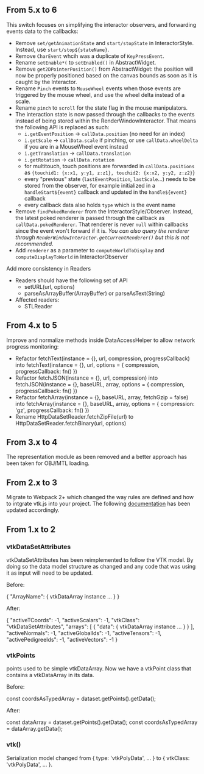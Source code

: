 ## From 5.x to 6

This switch focuses on simplifying the interactor observers, and forwarding events data to the callbacks:
- Remove `set/getAnimationState` and `start/stopState` in InteractorStyle. Instead, use `start/stop${stateName}`.
- Remove `CharEvent` whcih was a duplicate of `KeyPressEvent`.
- Rename `setEnable*(` to `setEnabled()` in AbstractWidget.
- Remove `get2DPointerPosition()` from AbstractWidget: the position will now be properly positioned based on the canvas bounds as soon as it is caught by the Interactor.
- Rename `Pinch` events to `MouseWheel` events when those events are triggered by the mouse wheel, and use the wheel delta instead of a scale.
- Rename `pinch` to `scroll` for the state flag in the mouse manipulators.
- The interaction state is now passed through the callbacks to the events instead of being stored within the RenderWindowInteractor. That means the following API is replaced as such:
  - `i.getEventPosition` -> `callData.position` (no need for an index)
  - `i.getScale` -> `callData.scale` if pinching, or use `callData.wheelDelta` if you are in a MouseWheel event instead
  - `i.getTranslation` -> `callData.translation`
  - `i.getRotation` -> `callData.rotation`
  - for multitouch, touch positions are forwarded in `callData.positions` as `{touchid1: {x:x1, y:y1, z:z1}, touchid2: {x:x2, y:y2, z:z2}`}
  - every "previous" state (`lastEventPosition`, `lastScale`...) needs to be stored from the observer, for example initialized in a `handleStart${event}` callback and updated in the `handle${event}` callback
  - every callback data also holds `type` which is the event name
- Remove `findPokedRenderer` from the InteractorStyle/Observer. Instead, the latest poked renderer is passed through the callback as `callData.pokedRenderer`. That renderer is never `null` within callbacks since the event won't forward if it is. _You can also query the renderer through `RenderWindowInteractor.getCurrentRenderer()` but this is not recommended._
- Add `renderer` as a parameter to `computeWorldToDisplay` and `computeDisplayToWorld` in InteractorObserver

Add more consistency in Readers
- Readers should have the following set of API
  - setURL(url, options)
  - parseAsArrayBuffer(ArrayBuffer) or parseAsText(String)
- Affected readers:
  - STLReader

## From 4.x to 5

Improve and normalize methods inside DataAccessHelper to allow network progress monitoring:
- Refactor fetchText(instance = {}, url, compression, progressCallback) into fetchText(instance = {}, url, options = { compression, progressCallback: fn() })
- Refactor fetchJSON(instance = {}, url, compression) into fetchJSON(instance = {}, baseURL, array, options = { compression, progressCallback: fn() })
- Refactor fetchArray(instance = {}, baseURL, array, fetchGzip = false) into fetchArray(instance = {}, baseURL, array, options = { compression: 'gz', progressCallback: fn() })
- Rename HttpDataSetReader.fetchZipFile(url) to HttpDataSetReader.fetchBinary(url, options)

## From 3.x to 4

The representation module as been removed and a better approach has been taken for OBJ/MTL loading.

## From 2.x to 3

Migrate to Webpack 2+ which changed the way rules are defined and how to intgrate vtk.js into your project. The following [documentation](https://kitware.github.io/vtk-js/docs/intro_vtk_as_es6_dependency.html) has been updated accordingly.

## From 1.x to 2

### vtkDataSetAttributes

vtkDataSetAttributes has been reimplemented to follow the VTK model. By doing so the data model structure as changed and any code that was using it as input will need to be updated.

Before:

{
   "ArrayName": { vtkDataArray instance ... }
}

After:

{
   "activeTCoords": -1,
   "activeScalars": -1,
   "vtkClass": "vtkDataSetAttributes",
   "arrays": [
     { "data": { vtkDataArray instance ... } }
   ],
   "activeNormals": -1,
   "activeGlobalIds": -1,
   "activeTensors": -1,
   "activePedigreeIds": -1,
   "activeVectors": -1
}

### vtkPoints

points used to be simple vtkDataArray.
Now we have a vtkPoint class that contains a vtkDataArray in its data.

Before:

const coordsAsTypedArray = dataset.getPoints().getData();

After:

const dataArray = dataset.getPoints().getData();
const coordsAsTypedArray = dataArray.getData();

### vtk()

Serialization model changed from { type: 'vtkPolyData', ... } to { vtkClass: 'vtkPolyData', ... }.




